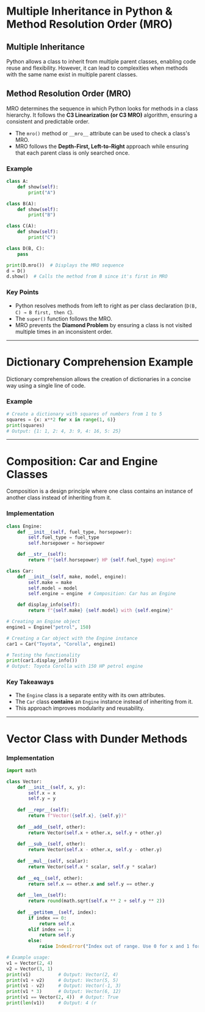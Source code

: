 # Multiple Inheritance in Python & Method Resolution Order (MRO)

## Multiple Inheritance
Python allows a class to inherit from multiple parent classes, enabling code reuse and flexibility. However, it can lead to complexities when methods with the same name exist in multiple parent classes.

## Method Resolution Order (MRO)
MRO determines the sequence in which Python looks for methods in a class hierarchy. It follows the **C3 Linearization (or C3 MRO)** algorithm, ensuring a consistent and predictable order.

- The `mro()` method or `__mro__` attribute can be used to check a class's MRO.  
- MRO follows the **Depth-First, Left-to-Right** approach while ensuring that each parent class is only searched once.

### Example
```python
class A:
    def show(self):
        print("A")

class B(A):
    def show(self):
        print("B")

class C(A):
    def show(self):
        print("C")

class D(B, C):
    pass

print(D.mro())  # Displays the MRO sequence
d = D()
d.show()  # Calls the method from B since it's first in MRO
```

### Key Points
- Python resolves methods from left to right as per class declaration (`D(B, C) → B first, then C`).
- The `super()` function follows the MRO.
- MRO prevents the **Diamond Problem** by ensuring a class is not visited multiple times in an inconsistent order.

---

# Dictionary Comprehension Example

Dictionary comprehension allows the creation of dictionaries in a concise way using a single line of code.

### Example
```python
# Create a dictionary with squares of numbers from 1 to 5
squares = {x: x**2 for x in range(1, 6)}
print(squares)
# Output: {1: 1, 2: 4, 3: 9, 4: 16, 5: 25}
```

---

# Composition: Car and Engine Classes

Composition is a design principle where one class contains an instance of another class instead of inheriting from it.

### Implementation
```python
class Engine:
    def __init__(self, fuel_type, horsepower):
        self.fuel_type = fuel_type
        self.horsepower = horsepower

    def __str__(self):
        return f"{self.horsepower} HP {self.fuel_type} engine"

class Car:
    def __init__(self, make, model, engine):
        self.make = make
        self.model = model
        self.engine = engine  # Composition: Car has an Engine

    def display_info(self):
        return f"{self.make} {self.model} with {self.engine}"

# Creating an Engine object
engine1 = Engine("petrol", 150)

# Creating a Car object with the Engine instance
car1 = Car("Toyota", "Corolla", engine1)

# Testing the functionality
print(car1.display_info())  
# Output: Toyota Corolla with 150 HP petrol engine
```

### Key Takeaways
- The `Engine` class is a separate entity with its own attributes.
- The `Car` class **contains** an `Engine` instance instead of inheriting from it.
- This approach improves modularity and reusability.

---

# Vector Class with Dunder Methods

### Implementation
```python
import math

class Vector:
    def __init__(self, x, y):
        self.x = x
        self.y = y
    
    def __repr__(self):
        return f"Vector({self.x}, {self.y})"
    
    def __add__(self, other):
        return Vector(self.x + other.x, self.y + other.y)
    
    def __sub__(self, other):
        return Vector(self.x - other.x, self.y - other.y)
    
    def __mul__(self, scalar):
        return Vector(self.x * scalar, self.y * scalar)
    
    def __eq__(self, other):
        return self.x == other.x and self.y == other.y
    
    def __len__(self):
        return round(math.sqrt(self.x ** 2 + self.y ** 2))
    
    def __getitem__(self, index):
        if index == 0:
            return self.x
        elif index == 1:
            return self.y
        else:
            raise IndexError("Index out of range. Use 0 for x and 1 for y.")

# Example usage:
v1 = Vector(2, 4)
v2 = Vector(3, 1)
print(v1)          # Output: Vector(2, 4)
print(v1 + v2)     # Output: Vector(5, 5)
print(v1 - v2)     # Output: Vector(-1, 3)
print(v1 * 3)      # Output: Vector(6, 12)
print(v1 == Vector(2, 4))  # Output: True
print(len(v1))     # Output: 4 (r